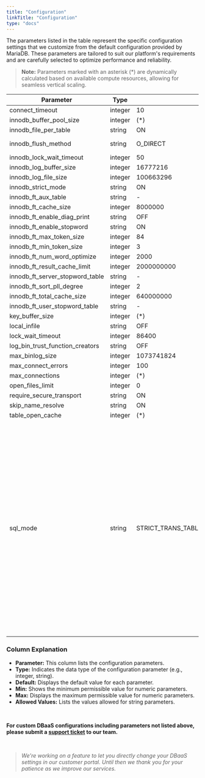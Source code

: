 ```yaml
---
title: "Configuration"
linkTitle: "Configuration"
type: "docs"
---
```


The parameters listed in the table represent the specific configuration settings that we customize from the default configuration provided by MariaDB. These parameters are tailored to suit our platform's requirements and are carefully selected to optimize performance and reliability.

> **Note:** Parameters marked with an asterisk (*) are dynamically calculated based on available compute resources, allowing for seamless vertical scaling.

| Parameter                    | Type    | Default  | Min | Max | Allowed Values  |
|------------------------------|---------|----------|-----|-----|-----------------|
| connect_timeout              | integer | 10 | 2 | 31536000 | |
| innodb_buffer_pool_size     | integer | (*) | 2097152 | 9223372036854776000 | |
| innodb_file_per_table        | string  | ON | | | ON, OFF |
| innodb_flush_method          | string  | O_DIRECT | | | fsync, O_DSYNC, O_DIRECT, O_DIRECT_NO_FSYNC |
| innodb_lock_wait_timeout     | integer | 50 | 0 | 100000000 | |
| innodb_log_buffer_size       | integer | 16777216 | 262144 | 4294967295 | |
| innodb_log_file_size         | integer | 100663296 | 1048576 | 549755813888 | |
| innodb_strict_mode           | string  | ON | | | ON, OFF |
| innodb_ft_aux_table             | string  | - | | | |
| innodb_ft_cache_size            | integer | 8000000 | 1600000  | 80000000 | |
| innodb_ft_enable_diag_print     | string  | OFF | | | ON, OFF |
| innodb_ft_enable_stopword       | string  | ON | |  | ON, OFF |
| innodb_ft_max_token_size        | integer | 84 | 10 | 84 | |
| innodb_ft_min_token_size        | integer | 3 | 0 | 16 | |
| innodb_ft_num_word_optimize     | integer | 2000 | 1000 | 10000 | |
| innodb_ft_result_cache_limit    | integer | 2000000000 | 1000000 | 18446744073709551615 | |
| innodb_ft_server_stopword_table | string  | - | | | |
| innodb_ft_sort_pll_degree       | integer | 2 | 1 | 32 | |
| innodb_ft_total_cache_size      | integer | 640000000 | 32000000 | 1600000000 | |
| innodb_ft_user_stopword_table   | string  | - | | | |
| key_buffer_size              | integer | (*) | 8 | | |
| local_infile                 | string  | OFF |  |  | ON, OFF |
| lock_wait_timeout            | integer | 86400 | 0 | 31536000 | |
| log_bin_trust_function_creators | string | OFF | | | ON, OFF |
| max_binlog_size              | integer | 1073741824 | 4096 | 1073741824 | |
| max_connect_errors           | integer | 100 | 1 | 4294967295 | |
| max_connections             | integer | (*) | 10 | 100000 |  |
| open_files_limit             | integer | 0 |  0         | 4294967295 | |
| require_secure_transport     | string  | ON | | | ON, OFF |
| skip_name_resolve            | string  | ON | | | ON, OFF |
| table_open_cache            | integer | (*) | 1 | 1048576 |  |
| sql_mode                     | string  | STRICT_TRANS_TABLES,ERROR_FOR_DIVISION_BY_ZERO,NO_AUTO_CREATE_USER,NO_ENGINE_SUBSTITUTION |  |  | ALLOW_INVALID_DATES, ANSI, ANSI_QUOTES, DB2, EMPTY_STRING_IS_NULL, ERROR_FOR_DIVISION_BY_ZERO, HIGH_NOT_PRECEDENCE, IGNORE_BAD_TABLE_OPTIONS, IGNORE_SPACE, MAXDB, MSSQL, MYSQL323, MYSQL40, NO_AUTO_CREATE_USER, NO_AUTO_VALUE_ON_ZERO, NO_BACKSLASH_ESCAPES, NO_DIR_IN_CREATE, NO_ENGINE_SUBSTITUTION, NO_FIELD_OPTIONS, NO_KEY_OPTIONS, NO_TABLE_OPTIONS, NO_UNSIGNED_SUBTRACTION, NO_ZERO_DATE, NO_ZERO_IN_DATE, ONLY_FULL_GROUP_BY, ORACLE, PAD_CHAR_TO_FULL_LENGTH, PIPES_AS_CONCAT, POSTGRESQL, REAL_AS_FLOAT, SIMULTANEOUS_ASSIGNMENT, STRICT_ALL_TABLES, STRICT_TRANS_TABLES, TIME_ROUND_FRACTIONAL|

### Column Explanation

- **Parameter:** This column lists the configuration parameters.
- **Type:** Indicates the data type of the configuration parameter (e.g., integer, string).
- **Default:** Displays the default value for each parameter.
- **Min:** Shows the minimum permissible value for numeric parameters.
- **Max:** Displays the maximum permissible value for numeric parameters.
- **Allowed Values:** Lists the values allowed for string parameters.

<br>

**For custom DBaaS configurations including parameters not listed above, please submit a [support ticket](https://customerservice.plusserver.com/support/ticket-create) to our team.**

<br>

>*We're working on a feature to let you directly change your DBaaS settings in our customer portal. Until then we thank you for your patience as we improve our services.*
